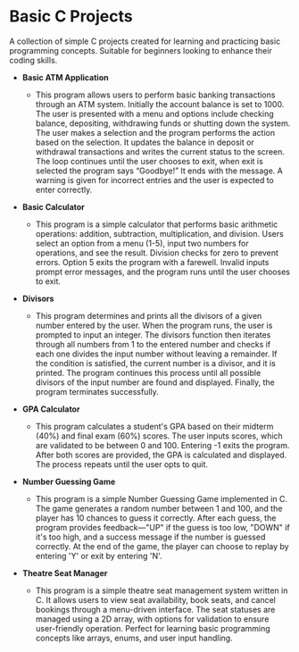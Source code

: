 # Basic C Projects
 A collection of simple C projects created for learning and practicing basic programming concepts. Suitable for beginners looking to enhance their coding skills.

- **Basic ATM Application**
  * This program allows users to perform basic banking transactions through an ATM system. Initially the account balance is set to 1000. The user is presented with a menu and options include checking balance, depositing, withdrawing funds or shutting down the system. The user makes a selection and the program performs the action based on the selection. It updates the balance in deposit or withdrawal transactions and writes the current status to the screen. The loop continues until the user chooses to exit, when exit is selected the program says “Goodbye!” It ends with the message. A warning is given for incorrect entries and the user is expected to enter correctly.
    
  
- **Basic Calculator**
  * This program is a simple calculator that performs basic arithmetic operations: addition, subtraction, multiplication, and division. Users select an option from a menu (1-5), input two numbers for operations, and see the result. Division checks for zero to prevent errors. Option 5 exits the program with a farewell. Invalid inputs prompt error messages, and the program runs until the user chooses to exit.
  
- **Divisors**
  * This program determines and prints all the divisors of a given number entered by the user. When the program runs, the user is prompted to input an integer. The divisors function then iterates through all numbers from 1 to the entered number and checks if each one divides the input number without leaving a remainder. If the condition is satisfied, the current number is a divisor, and it is printed. The program continues this process until all possible divisors of the input number are found and displayed. Finally, the program terminates successfully.
  
- **GPA Calculator**
  * This program calculates a student's GPA based on their midterm (40%) and final exam (60%) scores. The user inputs scores, which are validated to be between 0 and 100. Entering -1 exits the program. After both scores are provided, the GPA is calculated and displayed. The process repeats until the user opts to quit.

- **Number Guessing Game**
  * This program is a simple Number Guessing Game implemented in C. The game generates a random number between 1 and 100, and the player has 10 chances to guess it correctly. After each guess, the program provides feedback—"UP" if the guess is too low, "DOWN" if it's too high, and a success message if the number is guessed correctly. At the end of the game, the player can choose to replay by entering 'Y' or exit by entering 'N'.
    
- **Theatre Seat Manager**
   * This program is a simple theatre seat management system written in C. It allows users to view seat availability, book seats, and cancel bookings through a menu-driven interface. The seat statuses are managed using a 2D array, with options for validation to ensure user-friendly operation. Perfect for learning basic programming concepts like arrays, enums, and user input handling.






